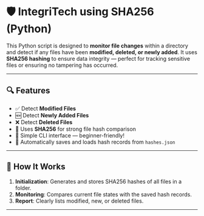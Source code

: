 # 🛡️ IntegriTech using SHA256 (Python)

This Python script is designed to **monitor file changes** within a directory and detect if any files have been **modified, deleted, or newly added**. It uses **SHA256 hashing** to ensure data integrity — perfect for tracking sensitive files or ensuring no tampering has occurred.

---

## 🔍 Features

- ✅ Detect **Modified Files**
- 🆕 Detect **Newly Added Files**
- ❌ Detect **Deleted Files**
- 🔐 Uses **SHA256** for strong file hash comparison
- 📝 Simple CLI interface — beginner-friendly!
- 💾 Automatically saves and loads hash records from `hashes.json`

---

## 🚀 How It Works

1. **Initialization**: Generates and stores SHA256 hashes of all files in a folder.
2. **Monitoring**: Compares current file states with the saved hash records.
3. **Report**: Clearly lists modified, new, or deleted files.

---

